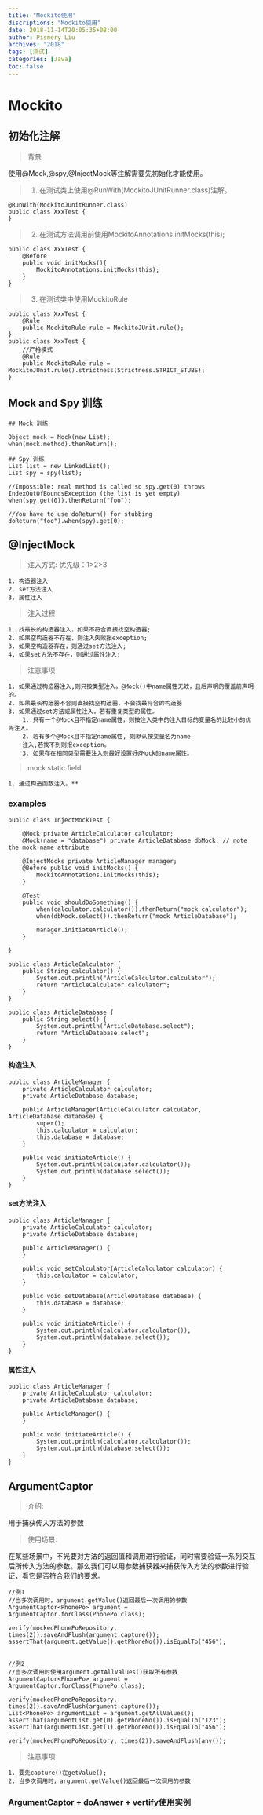 ```yaml
---
title: "Mockito使用"
discriptions: "Mockito使用"
date: 2018-11-14T20:05:35+08:00
author: Pismery Liu
archives: "2018"
tags: [测试]
categories: [Java]
toc: false
---
```

<!--more-->

# Mockito

## 初始化注解

> 背景

使用@Mock,@spy,@InjectMock等注解需要先初始化才能使用。


> 1. 在测试类上使用@RunWith(MockitoJUnitRunner.class)注解。

```
@RunWith(MockitoJUnitRunner.class)
public class XxxTest {
}
```

> 2. 在测试方法调用前使用MockitoAnnotations.initMocks(this);

```
public class XxxTest {
    @Before
    public void initMocks(){
        MockitoAnnotations.initMocks(this);
    } 
}
```

> 3. 在测试类中使用MockitoRule

```
public class XxxTest {
    @Rule
    public MockitoRule rule = MockitoJUnit.rule();
}
public class XxxTest {
    //严格模式
    @Rule
    public MockitoRule rule = MockitoJUnit.rule().strictness(Strictness.STRICT_STUBS);
}
```
## Mock and Spy 训练

```
## Mock 训练

Object mock = Mock(new List);
when(mock.method).thenReturn();

## Spy 训练
List list = new LinkedList();
List spy = spy(list);

//Impossible: real method is called so spy.get(0) throws IndexOutOfBoundsException (the list is yet empty)
when(spy.get(0)).thenReturn("foo");

//You have to use doReturn() for stubbing
doReturn("foo").when(spy).get(0);
```
## @InjectMock
> 注入方式: 优先级：1>2>3

    1. 构造器注入
    2. set方法注入
    3. 属性注入

> 注入过程

    1. 找最长的构造器注入，如果不符合直接找空构造器;
    2. 如果空构造器不存在，则注入失败报exception;
    3. 如果空构造器存在，则通过set方法注入;
    4. 如果set方法不存在，则通过属性注入;

> 注意事项

    1. 如果通过构造器注入,则只按类型注入。@Mock()中name属性无效，且后声明的覆盖前声明的。
    2. 如果最长构造器不合则直接找空构造器，不会找最符合的构造器
    3. 如果通过set方法或属性注入，若有重复类型的属性。
        1. 只有一个@Mock且不指定name属性，则按注入类中的注入目标的变量名的比较小的优先注入。
        2. 若有多个@Mock且不指定name属性, 则默认按变量名为name
        注入,若找不到则报exception。
        3. 如果存在相同类型需要注入则最好设置好@Mock的name属性。

> mock static field
    
    1. 通过构造函数注入。**

### examples
```
public class InjectMockTest {
	
	@Mock private ArticleCalculator calculator;
    @Mock(name = "database") private ArticleDatabase dbMock; // note the mock name attribute
    
    @InjectMocks private ArticleManager manager;
    @Before public void initMocks() {
        MockitoAnnotations.initMocks(this);
    }
    
    @Test 
    public void shouldDoSomething() {
    	when(calculator.calculator()).thenReturn("mock calculator");
    	when(dbMock.select()).thenReturn("mock ArticleDatabase");
    	
        manager.initiateArticle();
    }
	
}

public class ArticleCalculator {
	public String calculator() {
		System.out.println("ArticleCalculator.calculator");
		return "ArticleCalculator.calculator";
	}
}

public class ArticleDatabase {
	public String select() {
		System.out.println("ArticleDatabase.select");
		return "ArticleDatabase.select";
	}
}
```

#### 构造注入
```
public class ArticleManager {
	private ArticleCalculator calculator;
	private ArticleDatabase database;

	public ArticleManager(ArticleCalculator calculator, ArticleDatabase database) {
		super();
		this.calculator = calculator;
		this.database = database;
	}
	
	public void initiateArticle() {
		System.out.println(calculator.calculator());
		System.out.println(database.select());
	}
}
```
#### set方法注入
```
public class ArticleManager {
	private ArticleCalculator calculator;
	private ArticleDatabase database;

	public ArticleManager() {
	}
	
	public void setCalculator(ArticleCalculator calculator) {
		this.calculator = calculator;
	}

	public void setDatabase(ArticleDatabase database) {
		this.database = database;
	}

	public void initiateArticle() {
		System.out.println(calculator.calculator());
		System.out.println(database.select());
	}
}
```
#### 属性注入
```
public class ArticleManager {
	private ArticleCalculator calculator;
	private ArticleDatabase database;

	public ArticleManager() {
	}
	
	public void initiateArticle() {
		System.out.println(calculator.calculator());
		System.out.println(database.select());
	}
}
```


## ArgumentCaptor

> 介绍: 
    
用于捕获传入方法的参数

> 使用场景:

在某些场景中，不光要对方法的返回值和调用进行验证，同时需要验证一系列交互后所传入方法的参数。那么我们可以用参数捕获器来捕获传入方法的参数进行验证，看它是否符合我们的要求。
    
```
//例1
//当多次调用时，argument.getValue()返回最后一次调用的参数
ArgumentCaptor<PhonePo> argument = ArgumentCaptor.forClass(PhonePo.class);

verify(mockedPhonePoRepository, times(2)).saveAndFlush(argument.capture());
assertThat(argument.getValue().getPhoneNo()).isEqualTo("456");


//例2
//当多次调用时使用argument.getAllValues()获取所有参数
ArgumentCaptor<PhonePo> argument = ArgumentCaptor.forClass(PhonePo.class);

verify(mockedPhonePoRepository, times(2)).saveAndFlush(argument.capture());
List<PhonePo> argumentList = argument.getAllValues();
assertThat(argumentList.get(0).getPhoneNo()).isEqualTo("123");
assertThat(argumentList.get(1).getPhoneNo()).isEqualTo("456");

verify(mockedPhonePoRepository, times(2)).saveAndFlush(any());

```
> 注意事项

    1. 要先capture()在getValue();
    2. 当多次调用时，argument.getValue()返回最后一次调用的参数


### ArgumentCaptor + doAnswer + vertify使用实例

```
```